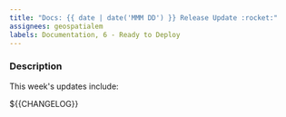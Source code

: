 ```yaml
---
title: "Docs: {{ date | date('MMM DD') }} Release Update :rocket:"
assignees: geospatialem
labels: Documentation, 6 - Ready to Deploy
---
```

### Description
This week's updates include:

${{CHANGELOG}}

